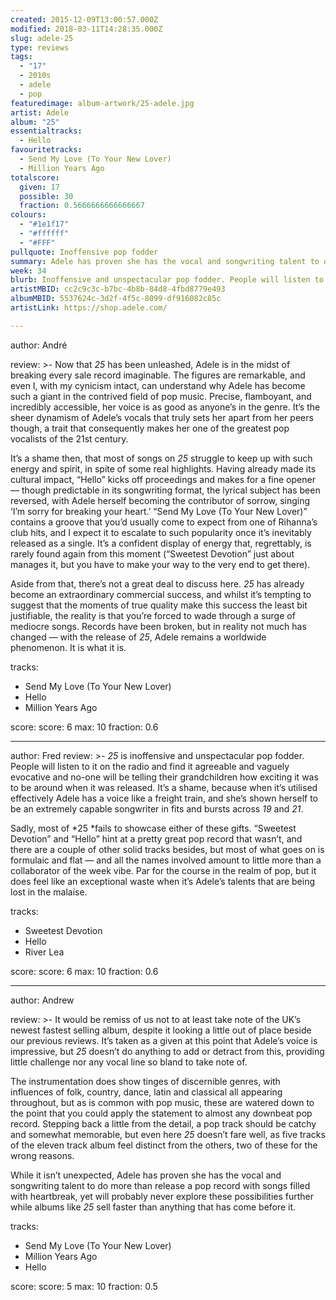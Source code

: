 ```yaml
---
created: 2015-12-09T13:00:57.000Z
modified: 2018-03-11T14:28:35.000Z
slug: adele-25
type: reviews
tags:
  - "17"
  - 2010s
  - adele
  - pop
featuredimage: album-artwork/25-adele.jpg
artist: Adele
album: "25"
essentialtracks:
  - Hello
favouritetracks:
  - Send My Love (To Your New Lover)
  - Million Years Ago
totalscore:
  given: 17
  possible: 30
  fraction: 0.5666666666666667
colours:
  - "#1e1f17"
  - "#ffffff"
  - "#FFF"
pullquote: Inoffensive pop fodder
summary: Adele has proven she has the vocal and songwriting talent to do more than release a pop record with songs filled with heartbreak, yet will probably never explore these possibilities further while albums like 25 sell faster than anything that has come before it.
week: 34
blurb: Inoffensive and unspectacular pop fodder. People will listen to it on the radio and find it agreeable and vaguely evocative and then forget it ever existed.
artistMBID: cc2c9c3c-b7bc-4b8b-84d8-4fbd8779e493
albumMBID: 5537624c-3d2f-4f5c-8099-df916082c85c
artistLink: https://shop.adele.com/

---
```


author: André

review: >-
  Now that *25* has been unleashed, Adele is in the midst of breaking every sale record imaginable. The figures are remarkable, and even I, with my cynicism intact, can understand why Adele has become such a giant in the contrived field of pop music. Precise, flamboyant, and incredibly accessible, her voice is as good as anyone’s in the genre. It’s the sheer dynamism of Adele’s vocals that truly sets her apart from her peers though, a trait that consequently makes her one of the greatest pop vocalists of the 21st century. 
  
  It’s a shame then, that most of songs on *25* struggle to keep up with such energy and spirit, in spite of some real highlights. Having already made its cultural impact, “Hello” kicks off proceedings and makes for a fine opener — though predictable in its songwriting format, the lyrical subject has been reversed, with Adele herself becoming the contributor of sorrow, singing ‘I’m sorry for breaking your heart.’ “Send My Love (To Your New Lover)” contains a groove that you’d usually come to expect from one of Rihanna’s club hits, and I expect it to escalate to such popularity once it’s inevitably released as a single. It’s a confident display of energy that, regrettably, is rarely found again from this moment (“Sweetest Devotion” just about manages it, but you have to make your way to the very end to get there). 
  
  Aside from that, there’s not a great deal to discuss here. *25* has already become an extraordinary commercial success, and whilst it’s tempting to suggest that the moments of true quality make this success the least bit justifiable, the reality is that you’re forced to wade through a surge of mediocre songs. Records have been broken, but in reality not much has changed — with the release of *25*, Adele remains a worldwide phenomenon. It is what it is.

tracks:
  - Send My Love (To Your New Lover)
  - ­Hello
  - ­Million Years Ago

score:
  score: 6
  max: 10
  fraction: 0.6

---
author: Fred
review: >-
  *25* is inoffensive and unspectacular pop fodder. People will listen to it on the radio and find it agreeable and vaguely evocative and no-one will be telling their grandchildren how exciting it was to be around when it was released. It’s a shame, because when it’s utilised effectively Adele has a voice like a freight train, and she’s shown herself to be an extremely capable songwriter in fits and bursts across *19* and *21*. 
  
  Sadly, most of *25 *fails to showcase either of these gifts. “Sweetest Devotion” and “Hello” hint at a pretty great pop record that wasn’t, and there are a couple of other solid tracks besides, but most of what goes on is formulaic and flat — and all the names involved amount to little more than a collaborator of the week vibe. Par for the course in the realm of pop, but it does feel like an exceptional waste when it’s Adele’s talents that are being lost in the malaise.

tracks:
  - Sweetest Devotion
  - ­Hello
  - ­River Lea

score:
  score: 6
  max: 10
  fraction: 0.6

---
author: Andrew

review: >-
  It would be remiss of us not to at least take note of the UK’s newest fastest selling album, despite it looking a little out of place beside our previous reviews. It’s taken as a given at this point that Adele’s voice is impressive, but *25* doesn’t do anything to add or detract from this, providing little challenge nor any vocal line so bland to take note of. 
  
  The instrumentation does show tinges of discernible genres, with influences of folk, country, dance, latin and classical all appearing throughout, but as is common with pop music, these are watered down to the point that you could apply the statement to almost any downbeat pop record. Stepping back a little from the detail, a pop track should be catchy and somewhat memorable, but even here *25* doesn’t fare well, as five tracks of the eleven track album feel distinct from the others, two of these for the wrong reasons. 
  
  While it isn’t unexpected, Adele has proven she has the vocal and songwriting talent to do more than release a pop record with songs filled with heartbreak, yet will probably never explore these possibilities further while albums like *25* sell faster than anything that has come before it.

tracks:
  - Send My Love (To Your New Lover)
  - ­Million Years Ago
  - ­Hello

score:
  score: 5
  max: 10
  fraction: 0.5
